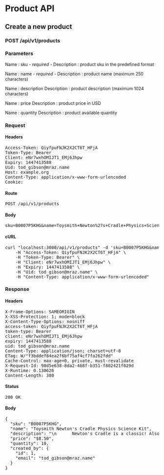 # Product API

## Create a new product

### POST /api/v1/products

### Parameters

Name : sku *- required -*
Description : product sku in the predefined format

Name : name *- required -*
Description : product name (maximum 250 characters)

Name : description
Description : product description (maximum 1024 characters)

Name : price
Description : product price in USD

Name : quantity
Description : product available quantity

### Request

#### Headers

<pre>Access-Token: QiyfpuFNJK2X2CT6T_HFjA
Token-Type: Bearer
Client: eNr7wxhOMIJT1_EMj6Jhpw
Expiry: 1447413588
Uid: tod_gibson@mraz.name
Host: example.org
Content-Type: application/x-www-form-urlencoded
Cookie: </pre>

#### Route

<pre>POST /api/v1/products</pre>

#### Body

<pre>sku=B0007P5KHG&name=Toysmith+Newton%27s+Cradle+Physics+Science+Kit&description=%0A++++++Newton%27s+Cradle+is+a+classic%21+Also+known+as+balance+balls%2C+%0A++++++these+steel+balls+keep+you+entertained+throughout+the+day.+Pull+back+%0A++++++one+or+more+of+the+balls+and+let+them+drop+down.%0A++++&price=8.5&quantity=10</pre>

#### cURL

<pre class="request">curl &quot;localhost:3000/api/v1/products&quot; -d &#39;sku=B0007P5KHG&amp;name=Toysmith+Newton%27s+Cradle+Physics+Science+Kit&amp;description=%0A++++++Newton%27s+Cradle+is+a+classic%21+Also+known+as+balance+balls%2C+%0A++++++these+steel+balls+keep+you+entertained+throughout+the+day.+Pull+back+%0A++++++one+or+more+of+the+balls+and+let+them+drop+down.%0A++++&amp;price=8.5&amp;quantity=10&#39; -X POST \
	-H &quot;Access-Token: QiyfpuFNJK2X2CT6T_HFjA&quot; \
	-H &quot;Token-Type: Bearer&quot; \
	-H &quot;Client: eNr7wxhOMIJT1_EMj6Jhpw&quot; \
	-H &quot;Expiry: 1447413588&quot; \
	-H &quot;Uid: tod_gibson@mraz.name&quot; \
	-H &quot;Content-Type: application/x-www-form-urlencoded&quot;</pre>

### Response

#### Headers

<pre>X-Frame-Options: SAMEORIGIN
X-XSS-Protection: 1; mode=block
X-Content-Type-Options: nosniff
access-token: QiyfpuFNJK2X2CT6T_HFjA
token-type: Bearer
client: eNr7wxhOMIJT1_EMj6Jhpw
expiry: 1447413588
uid: tod_gibson@mraz.name
Content-Type: application/json; charset=utf-8
ETag: W/&quot;f3bddef84ea2f6bf75af4cf7fa262fdd&quot;
Cache-Control: max-age=0, private, must-revalidate
X-Request-Id: 98d5e638-8da2-468f-b351-f802421f029d
X-Runtime: 0.130626
Content-Length: 380</pre>

#### Status

<pre>200 OK</pre>

#### Body

<pre>{
  "sku": "B0007P5KHG",
  "name": "Toysmith Newton's Cradle Physics Science Kit",
  "description": "\n      Newton's Cradle is a classic! Also known as balance balls, \n      these steel balls keep you entertained throughout the day. Pull back \n      one or more of the balls and let them drop down.\n    ",
  "price": "$8.50",
  "quantity": 10,
  "created_by": {
    "id": 1,
    "email": "tod_gibson@mraz.name"
  }
}</pre>
